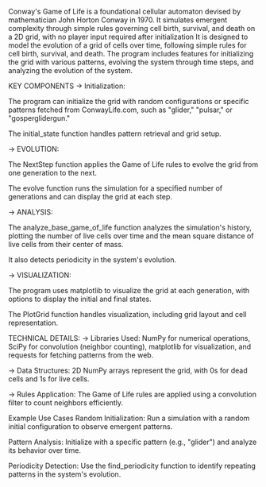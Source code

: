 Conway's Game of Life is a foundational cellular automaton devised by mathematician John Horton Conway in 1970. It simulates emergent complexity through simple rules governing cell birth, survival, and death on a 2D grid, with no player input required after initialization
It is designed to model the evolution of a grid of cells over time, following simple rules for cell birth, survival, and death. The program includes features for initializing the grid with various patterns, evolving the system through time steps, and analyzing the evolution of the system.

KEY COMPONENTS
-> Initialization:

The program can initialize the grid with random configurations or specific patterns fetched from ConwayLife.com, such as "glider," "pulsar," or "gosperglidergun."

The initial_state function handles pattern retrieval and grid setup.

-> EVOLUTION:

The NextStep function applies the Game of Life rules to evolve the grid from one generation to the next.

The evolve function runs the simulation for a specified number of generations and can display the grid at each step.

-> ANALYSIS:

The analyze_base_game_of_life function analyzes the simulation's history, plotting the number of live cells over time and the mean square distance of live cells from their center of mass.

It also detects periodicity in the system's evolution.

-> VISUALIZATION:

The program uses matplotlib to visualize the grid at each generation, with options to display the initial and final states.

The PlotGrid function handles visualization, including grid layout and cell representation.

TECHNICAL DETAILS:
-> Libraries Used: NumPy for numerical operations, SciPy for convolution (neighbor counting), matplotlib for visualization, and requests for fetching patterns from the web.

-> Data Structures: 2D NumPy arrays represent the grid, with 0s for dead cells and 1s for live cells.

-> Rules Application: The Game of Life rules are applied using a convolution filter to count neighbors efficiently.

Example Use Cases
Random Initialization: Run a simulation with a random initial configuration to observe emergent patterns.

Pattern Analysis: Initialize with a specific pattern (e.g., "glider") and analyze its behavior over time.

Periodicity Detection: Use the find_periodicity function to identify repeating patterns in the system's evolution.
